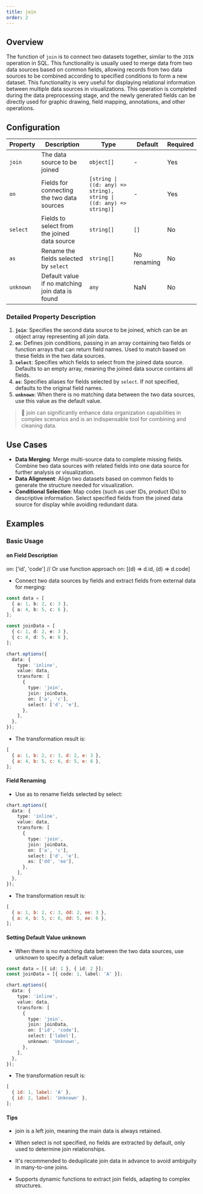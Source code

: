 ```yaml
---
title: join
order: 2
---
```


## Overview

The function of `join` is to connect two datasets together, similar to the `JOIN` operation in SQL. This functionality is usually used to merge data from two data sources based on common fields, allowing records from two data sources to be combined according to specified conditions to form a new dataset. This functionality is very useful for displaying relational information between multiple data sources in visualizations. This operation is completed during the data preprocessing stage, and the newly generated fields can be directly used for graphic drawing, field mapping, annotations, and other operations.

## Configuration

| Property  | Description                                     | Type                                                               | Default     | Required |
| --------- | ----------------------------------------------- | ------------------------------------------------------------------ | ----------- | -------- |
| `join`    | The data source to be joined                    | `object[]`                                                         | -           | Yes      |
| `on`      | Fields for connecting the two data sources      | `[string \| ((d: any) => string), string \| ((d: any) => string)]` | -           | Yes      |
| `select`  | Fields to select from the joined data source    | `string[]`                                                         | `[]`        | No       |
| `as`      | Rename the fields selected by `select`          | `string[]`                                                         | No renaming | No       |
| `unknown` | Default value if no matching join data is found | `any`                                                              | NaN         | No       |

### Detailed Property Description

1. **`join`**: Specifies the second data source to be joined, which can be an object array representing all join data.
2. **`on`**: Defines join conditions, passing in an array containing two fields or function arrays that can return field names. Used to match based on these fields in the two data sources.
3. **`select`**: Specifies which fields to select from the joined data source. Defaults to an empty array, meaning the joined data source contains all fields.
4. **`as`**: Specifies aliases for fields selected by `select`. If not specified, defaults to the original field names.
5. **`unknown`**: When there is no matching data between the two data sources, use this value as the default value.

> 📌 join can significantly enhance data organization capabilities in complex scenarios and is an indispensable tool for combining and cleaning data.

## Use Cases

- **Data Merging**: Merge multi-source data to complete missing fields. Combine two data sources with related fields into one data source for further analysis or visualization.
- **Data Alignment**: Align two datasets based on common fields to generate the structure needed for visualization.
- **Conditional Selection**: Map codes (such as user IDs, product IDs) to descriptive information. Select specified fields from the joined data source for display while avoiding redundant data.

## Examples

### Basic Usage

#### on Field Description

on: ['id', 'code']
// Or use function approach
on: [(d) => d.id, (d) => d.code]

- Connect two data sources by fields and extract fields from external data for merging:

```ts
const data = [
  { a: 1, b: 2, c: 3 },
  { a: 4, b: 5, c: 6 },
];

const joinData = [
  { c: 1, d: 2, e: 3 },
  { c: 4, d: 5, e: 6 },
];

chart.options({
  data: {
    type: 'inline',
    value: data,
    transform: [
      {
        type: 'join',
        join: joinData,
        on: ['a', 'c'],
        select: ['d', 'e'],
      },
    ],
  },
});
```

- The transformation result is:

```js
[
  { a: 1, b: 2, c: 3, d: 2, e: 3 },
  { a: 4, b: 5, c: 6, d: 5, e: 6 },
];
```

#### Field Renaming

- Use as to rename fields selected by select:

```ts
chart.options({
  data: {
    type: 'inline',
    value: data,
    transform: [
      {
        type: 'join',
        join: joinData,
        on: ['a', 'c'],
        select: ['d', 'e'],
        as: ['dd', 'ee'],
      },
    ],
  },
});
```

- The transformation result is:

```js
[
  { a: 1, b: 2, c: 3, dd: 2, ee: 3 },
  { a: 4, b: 5, c: 6, dd: 5, ee: 6 },
];
```

#### Setting Default Value unknown

- When there is no matching data between the two data sources, use unknown to specify a default value:

```ts
const data = [{ id: 1 }, { id: 2 }];
const joinData = [{ code: 1, label: 'A' }];

chart.options({
  data: {
    type: 'inline',
    value: data,
    transform: [
      {
        type: 'join',
        join: joinData,
        on: ['id', 'code'],
        select: ['label'],
        unknown: 'Unknown',
      },
    ],
  },
});
```

- The transformation result is:

```js
[
  { id: 1, label: 'A' },
  { id: 2, label: 'Unknown' },
];
```

#### Tips

- join is a left join, meaning the main data is always retained.

- When select is not specified, no fields are extracted by default, only used to determine join relationships.

- It's recommended to deduplicate join data in advance to avoid ambiguity in many-to-one joins.

- Supports dynamic functions to extract join fields, adapting to complex structures.
